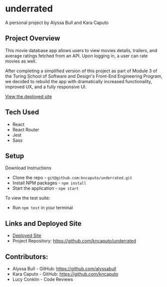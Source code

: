 # underrated
A personal project by Alyssa Bull and Kara Caputo

## Project Overview 
This movie database app allows users to view movies details, trailers, and average ratings fetched from an API. Upon logging in, a user can rate movies as well. 

After completing a simplified version of this project as part of Module 3 of the Turing School of Software and Design's Front-End Engineering Program, we decided to rebuild the app with dramatically increased functionality, improved UX, and a fully responsive UI. 

[View the deployed site](https://kncaputo.github.io/underrated/)

## Tech Used
- React
- React Router
- Jest
- Sass

## Setup
Download Instructions 
- Clone the repo - `git@github.com:kncaputo/underrated.git`
- Install NPM packages - `npm install`
- Start the application - `npm start`

To view the test suite:
- Run `npm test` in your terminal

## Links and Deployed Site
- [Deployed Site](https://kncaputo.github.io/underrated/)
- Project Repository: https://github.com/kncaputo/underrated

## Contributors:
- Alyssa Bull - GitHub: https://github.com/alyssabull
- Kara Caputo - GitHub: https://github.com/kncaputo
- Lucy Conklin - Code Reviews
